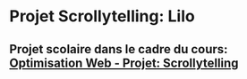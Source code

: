 # Projet Scrollytelling: Lilo
## Projet scolaire dans le cadre du cours: [Optimisation Web - Projet: Scrollytelling](https://tim-montmorency.com/timdoc/582-424MO/projet-scrollytelling/)

